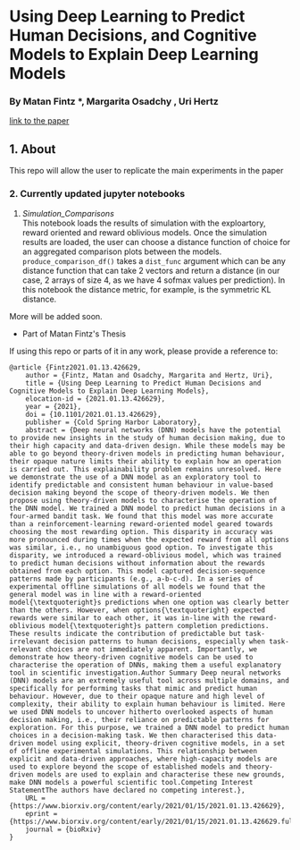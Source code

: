 # Using Deep Learning to Predict Human Decisions, and Cognitive Models to Explain Deep Learning Models
### By Matan Fintz *, Margarita Osadchy , Uri Hertz


[link to the paper](https://www.biorxiv.org/content/10.1101/2021.01.13.426629v2)
## 1. About
This repo will allow the user to replicate the main experiments in the paper

### 2. Currently updated jupyter notebooks
  1. *Simulation_Comparisons*  
This notebook loads the results of simulation with the exploartory, reward oriented and reward oblivious models. Once the simulation results are loaded, the user can choose a distance function of choice for an aggregated comparison plots between the models. 
`produce_comparison_df()` takes a `dist_func` argument which can be any distance function that can take 2 vectors and return a distance (in our case, 2 arrays of size 4, as we have 4 sofmax values per prediction). In this notebook the distance metric, for example, is the symmetric KL distance.

More will be added soon.


* Part of Matan Fintz's Thesis

If using this repo or parts of it in any work, please provide a reference to:

```
@article {Fintz2021.01.13.426629,
	author = {Fintz, Matan and Osadchy, Margarita and Hertz, Uri},
	title = {Using Deep Learning to Predict Human Decisions and Cognitive Models to Explain Deep Learning Models},
	elocation-id = {2021.01.13.426629},
	year = {2021},
	doi = {10.1101/2021.01.13.426629},
	publisher = {Cold Spring Harbor Laboratory},
	abstract = {Deep neural networks (DNN) models have the potential to provide new insights in the study of human decision making, due to their high capacity and data-driven design. While these models may be able to go beyond theory-driven models in predicting human behaviour, their opaque nature limits their ability to explain how an operation is carried out. This explainability problem remains unresolved. Here we demonstrate the use of a DNN model as an exploratory tool to identify predictable and consistent human behaviour in value-based decision making beyond the scope of theory-driven models. We then propose using theory-driven models to characterise the operation of the DNN model. We trained a DNN model to predict human decisions in a four-armed bandit task. We found that this model was more accurate than a reinforcement-learning reward-oriented model geared towards choosing the most rewarding option. This disparity in accuracy was more pronounced during times when the expected reward from all options was similar, i.e., no unambiguous good option. To investigate this disparity, we introduced a reward-oblivious model, which was trained to predict human decisions without information about the rewards obtained from each option. This model captured decision-sequence patterns made by participants (e.g., a-b-c-d). In a series of experimental offline simulations of all models we found that the general model was in line with a reward-oriented model{\textquoteright}s predictions when one option was clearly better than the others. However, when options{\textquoteright} expected rewards were similar to each other, it was in-line with the reward-oblivious model{\textquoteright}s pattern completion predictions. These results indicate the contribution of predictable but task-irrelevant decision patterns to human decisions, especially when task-relevant choices are not immediately apparent. Importantly, we demonstrate how theory-driven cognitive models can be used to characterise the operation of DNNs, making them a useful explanatory tool in scientific investigation.Author Summary Deep neural networks (DNN) models are an extremely useful tool across multiple domains, and specifically for performing tasks that mimic and predict human behaviour. However, due to their opaque nature and high level of complexity, their ability to explain human behaviour is limited. Here we used DNN models to uncover hitherto overlooked aspects of human decision making, i.e., their reliance on predictable patterns for exploration. For this purpose, we trained a DNN model to predict human choices in a decision-making task. We then characterised this data-driven model using explicit, theory-driven cognitive models, in a set of offline experimental simulations. This relationship between explicit and data-driven approaches, where high-capacity models are used to explore beyond the scope of established models and theory-driven models are used to explain and characterise these new grounds, make DNN models a powerful scientific tool.Competing Interest StatementThe authors have declared no competing interest.},
	URL = {https://www.biorxiv.org/content/early/2021/01/15/2021.01.13.426629},
	eprint = {https://www.biorxiv.org/content/early/2021/01/15/2021.01.13.426629.full.pdf},
	journal = {bioRxiv}
}
```
